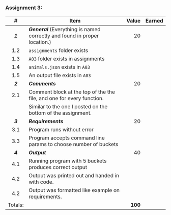 ### Assignment 3:
|    #    | Item                                                                        |   Value | Earned |
| :-----: | --------------------------------------------------------------------------- | ------: | -----: |
| ***1*** | ***General*** (Everything is named correctly and found in proper location.) |      20 |        |
|   1.2   | `assignments` folder exists                                                 |         |        |
|   1.3   | `A03` folder exists in assignments                                          |         |        |
|   1.4   | `animals.json` exists in `A03`                                              |         |        |
|   1.5   | An output file exists in `A03`                                              |         |        |
| ***2*** | ***Comments***                                                              |      20 |        |
|   2.1   | Comment block at the top of the the file, and one for every function.       |         |        |
|         | Similar to the one I posted on the bottom of the assignment.                |         |        |
| ***3*** | ***Requirements***                                                          |      20 |        |
|   3.1   | Program runs without error                                                  |         |        |
|   3.3   | Program accepts command line params to choose number of buckets             |         |        |
| ***4*** | ***Output***                                                                |      40 |        |
|   4.1   | Running program with 5 buckets produces correct output                      |         |        |
|   4.2   | Output was printed out and handed in with code.                             |         |        |
|   4.2   | Output was formatted like example on requirements.                          |         |        |
| Totals: |                                                                             | **100** |        |


